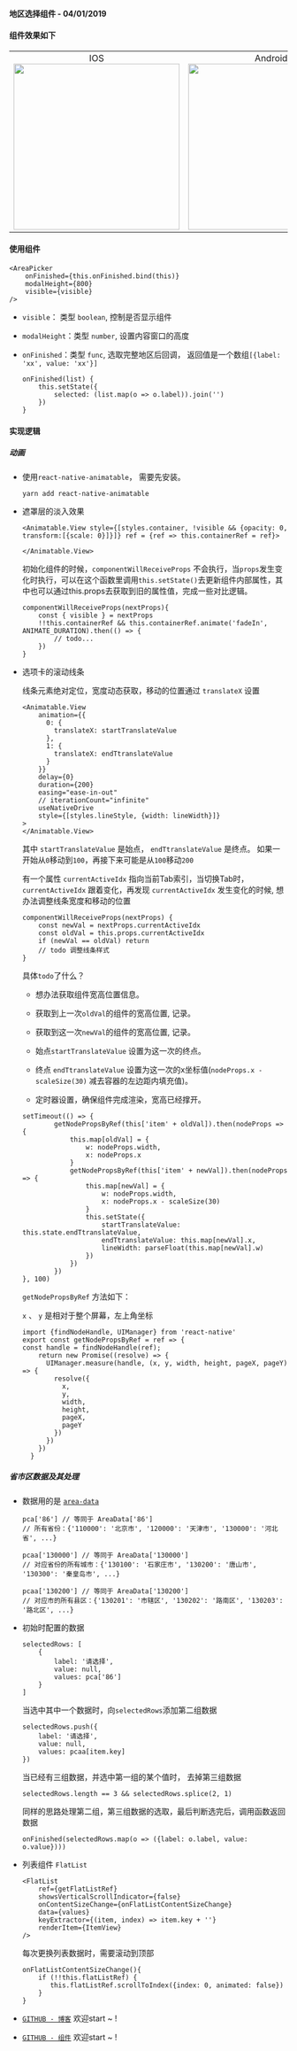 <h4>
地区选择组件 - 04/01/2019
</h4>

#### 组件效果如下

<table>
      <tbody>
        <tr>
          <td align="center" valign="middle">
            <span>IOS</span>
            <a href="javascript:;" target="_blank">
              <img width="300" src="https://note.youdao.com/yws/api/personal/file/WEB34b01b4d1898d2b7bb69ce88670d9e4b?method=download&shareKey=64cb0c62e4b0a3a7bbe794e584bf6de2">
            </a>
          </td>
          <td align="center" valign="middle">
            <span>Android</span>
            <a href="javascript:;" target="_blank">
              <img width="300" src="https://note.youdao.com/yws/api/personal/file/WEBe38ed7ab49809c266a75ce1a0c8d3993?method=download&shareKey=2f112984e0238d0534bfd68d847dcc07">
            </a>
          </td>
        </tr>
      </tbody>
</table>

#### 使用组件

```
<AreaPicker
    onFinished={this.onFinished.bind(this)}
    modalHeight={800}
    visible={visible} 
/>
```

- `visible`： 类型 `boolean`, 控制是否显示组件
- `modalHeight`：类型 `number`, 设置内容窗口的高度
- `onFinished`：类型 `func`, 选取完整地区后回调， 返回值是一个数组`[{label: 'xx', value: 'xx'}]`

    ```
    onFinished(list) {
        this.setState({
            selected: (list.map(o => o.label)).join('')
        })
    }
    ```


#### 实现逻辑

##### 动画
- 使用`react-native-animatable`， 需要先安装。

    ```
    yarn add react-native-animatable
    ```

- 遮罩层的淡入效果

    ```
    <Animatable.View style={[styles.container, !visible && {opacity: 0, transform:[{scale: 0}]}]} ref = {ref => this.containerRef = ref}>
    
    </Animatable.View>
    ```
    
    初始化组件的时候，`componentWillReceiveProps` 不会执行，当`props`发生变化时执行，可以在这个函数里调用`this.setState()`去更新组件内部属性，其中也可以通过this.props去获取到旧的属性值，完成一些对比逻辑。 
    
    ```
    componentWillReceiveProps(nextProps){
        const { visible } = nextProps
        !!this.containerRef && this.containerRef.animate('fadeIn', ANIMATE_DURATION).then(() => {
            // todo...
        })
    }
    ```
    
 - 选项卡的滚动线条
    
   线条元素绝对定位，宽度动态获取，移动的位置通过 `translateX` 设置

    ```
    <Animatable.View
        animation={{
          0: {
            translateX: startTranslateValue
          },
          1: {
            translateX: endTtranslateValue
          }
        }}
        delay={0}
        duration={200}
        easing="ease-in-out"
        // iterationCount="infinite"
        useNativeDrive
        style={[styles.lineStyle, {width: lineWidth}]}
    >
    </Animatable.View>
    ```
    
    其中 `startTranslateValue` 是始点， `endTtranslateValue` 是终点。 如果一开始从`0`移动到`100`，再接下来可能是从`100`移动`200`
    
    有一个属性 `currentActiveIdx` 指向当前Tab索引，当切换Tab时，`currentActiveIdx` 跟着变化，再发现 `currentActiveIdx` 发生变化的时候, 想办法调整线条宽度和移动的位置
    
    ```
    componentWillReceiveProps(nextProps) {
        const newVal = nextProps.currentActiveIdx
        const oldVal = this.props.currentActiveIdx
        if (newVal == oldVal) return
        // todo 调整线条样式
    }
    ```
    
    具体`todo`了什么？
    
    - 想办法获取组件宽高位置信息。
    
    - 获取到上一次`oldVal`的组件的宽高位置, 记录。
    
    - 获取到这一次`newVal`的组件的宽高位置, 记录。
    
    - 始点`startTranslateValue` 设置为这一次的终点。
    
    - 终点 `endTtranslateValue` 设置为这一次的x坐标值(`nodeProps.x - scaleSize(30)` 减去容器的左边距内填充值)。
    
    - 定时器设置，确保组件完成渲染，宽高已经撑开。
    
    ```
    setTimeout(() => {
            getNodePropsByRef(this['item' + oldVal]).then(nodeProps => {
                this.map[oldVal] = {
                    w: nodeProps.width,
                    x: nodeProps.x
                }
                getNodePropsByRef(this['item' + newVal]).then(nodeProps => {
                    this.map[newVal] = {
                        w: nodeProps.width,
                        x: nodeProps.x - scaleSize(30)
                    }
                    this.setState({
                        startTranslateValue: this.state.endTtranslateValue,
                        endTtranslateValue: this.map[newVal].x,
                        lineWidth: parseFloat(this.map[newVal].w)
                    })
                })
            })
    }, 100)
    ```
    
    `getNodePropsByRef` 方法如下：
    
    `x` 、 `y` 是相对于整个屏幕，左上角坐标
    
    ```
    import {findNodeHandle, UIManager} from 'react-native'
    export const getNodePropsByRef = ref => {
    const handle = findNodeHandle(ref);
        return new Promise((resolve) => {
          UIManager.measure(handle, (x, y, width, height, pageX, pageY) => {
            resolve({
              x,
              y,
              width,
              height,
              pageX,
              pageY
            })
          })
        })
      } 
    ```
    
##### 省市区数据及其处理

- 数据用的是 [`area-data`](https://www.npmjs.com/package/area-data)
    
    ```
    pca['86'] // 等同于 AreaData['86']
    // 所有省份：{'110000': '北京市', '120000': '天津市', '130000': '河北省', ...}
    
    pcaa['130000'] // 等同于 AreaData['130000']
    // 对应省份的所有城市：{'130100': '石家庄市', '130200': '唐山市', '130300': '秦皇岛市', ...}
    
    pcaa['130200'] // 等同于 AreaData['130200']
    // 对应市的所有县区：{'130201': '市辖区', '130202': '路南区', '130203': '路北区', ...}
    ```

- 初始时配置的数据
  
    ```
    selectedRows: [
        {
            label: '请选择',
            value: null,
            values: pca['86']
        }
    ]
    ```
    
    当选中其中一个数据时，向`selectedRows`添加第二组数据
    ```
    selectedRows.push({
        label: '请选择',
        value: null,
        values: pcaa[item.key]
    })
    ```
    
    当已经有三组数据，并选中第一组的某个值时， 去掉第三组数据
    ```
    selectedRows.length == 3 && selectedRows.splice(2, 1)
    ```
    
    同样的思路处理第二组，第三组数据的选取，最后判断选完后，调用函数返回数据
    
    ```
    onFinished(selectedRows.map(o => ({label: o.label, value: o.value})))
    ```
    
- 列表组件 `FlatList` 

    ```
    <FlatList
        ref={getFlatListRef}
        showsVerticalScrollIndicator={false}
        onContentSizeChange={onFlatListContentSizeChange}
        data={values}
        keyExtractor={(item, index) => item.key + ''}
        renderItem={ItemView}
    />
    ```
    
    每次更换列表数据时，需要滚动到顶部
    
    ```
    onFlatListContentSizeChange(){
        if (!!this.flatListRef) {
           this.flatListRef.scrollToIndex({index: 0, animated: false})
        }
    }
    ```
    
- [`GITHUB - 博客`](https://github.com/stupidWall/blog/blob/master/2019/01/12.md)  欢迎start ~ !
-  [`GITHUB - 组件`](https://github.com/stupidWall/RNIUI/blob/master/src/components/AreaPicker/index.js)  欢迎start ~ !
